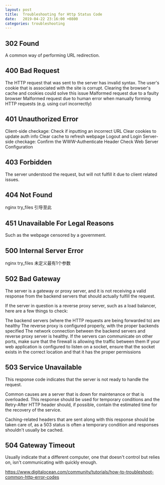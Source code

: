 ```yaml
---
layout: post
title:  Troubleshooting for Http Status Code
date:   2019-04-22 23:16:00 +0800
categories: troubleshooting
---
```


>

## 302 Found
A common way of performing URL redirection.

## 400 Bad Request
The HTTP request that was sent to the server has invalid syntax. 
The user's cookie that is associated with the site is corrupt.
Clearing the browser's cache and cookies could solve this issue
Malformed request due to a faulty browser
Malformed request due to human error when manually forming HTTP requests (e.g. using curl incorrectly)

## 401  Unauthorized Error
Client-side checkage:
Check if inputting an incorrect URL
Clear cookies to update auth info
Clear cache to refresh webpage
Logout and Login
Server-side checkage:
Confirm the WWW-Authenticate Header
Check Web Server Configuration

## 403 Forbidden
The server understood the request, but will not fulfill it due to client related issues.

## 404 Not Found
nginx try_files 引导至此

## 451 Unavailable For Legal Reasons
Such as the webpage censored by a government.

## 500 Internal Server Error
nginx try_files 未定义最有1个参数

## 502 Bad Gateway
The server is a gateway or proxy server, and it is not receiving a valid response from the backend servers that should actually fulfill the request. 
 
If the server in question is a reverse proxy server, such as a load balancer, here are a few things to check:

The backend servers (where the HTTP requests are being forwarded to) are healthy
The reverse proxy is configured properly, with the proper backends specified
The network connection between the backend servers and reverse proxy server is healthy. If the servers can communicate on other ports, make sure that the firewall is allowing the traffic between them
If your web application is configured to listen on a socket, ensure that the socket exists in the correct location and that it has the proper permissions

## 503 Service Unavailable
This response code indicates that the server is not ready to handle the request.

Common causes are a server that is down for maintenance or that is overloaded. This response should be used for temporary conditions and the Retry-After HTTP header should, if possible, contain the estimated time for the recovery of the service.
 
Caching-related headers that are sent along with this response should be taken care of, as a 503 status is often a temporary condition and responses shouldn't usually be cached.

## 504 Gateway Timeout
Usually indicate that a different computer, one that doesn't control but relies on, isn't communicating with quickly enough.

https://www.digitalocean.com/community/tutorials/how-to-troubleshoot-common-http-error-codes
